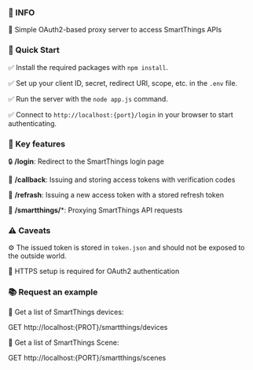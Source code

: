 ### 📌 INFO
🔧 Simple OAuth2-based proxy server to access SmartThings APIs
### 🚀 Quick Start
✅ Install the required packages with `npm install`. 

✅ Set up your client ID, secret, redirect URI, scope, etc. in the `.env` file. 

✅ Run the server with the `node app.js` command. 

✅ Connect to `http://localhost:{port}/login` in your browser to start authenticating.

### 🔑 Key features
🔒 **/login**: Redirect to the SmartThings login page

🔑 **/callback**: Issuing and storing access tokens with verification codes

🔄 **/refrash**: Issuing a new access token with a stored refresh token

🔗 **/smartthings/***: Proxying SmartThings API requests
### ⚠️ Caveats
⚙️ The issued token is stored in `token.json` and should not be exposed to the outside world.

🔐 HTTPS setup is required for OAuth2 authentication
### 📚 Request an example
📝 Get a list of SmartThings devices:

GET http://localhost:{PROT}/smartthings/devices

📝 Get a list of SmartThings Scene:

GET http://localhost:{PORT}/smartthings/scenes
